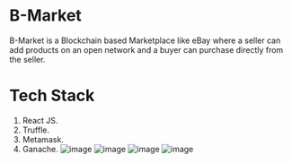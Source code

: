 # B-Market # 

B-Market is a Blockchain based Marketplace like eBay where a seller can add products on an open network and a buyer can purchase directly from the seller.

# Tech Stack # 
1. React JS. 
2. Truffle. 
3. Metamask. 
4. Ganache. 
![image](https://user-images.githubusercontent.com/52108074/148829994-af2f6475-a5a0-4249-88af-64c0c24a2d65.png)
![image](https://user-images.githubusercontent.com/52108074/148830006-ccaeb245-70f1-4029-bbb8-57a9a5f9f716.png)
![image](https://user-images.githubusercontent.com/52108074/148830024-fb60a9d0-4efa-473d-b1cf-f7e369c22dec.png)
![image](https://user-images.githubusercontent.com/52108074/148830035-f311cb89-593d-43f2-8587-98db0b02e526.png)
